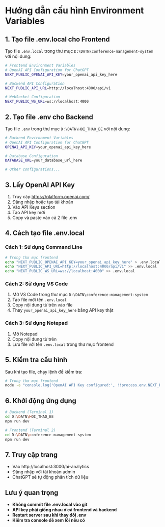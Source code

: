 # Hướng dẫn cấu hình Environment Variables

## 1. Tạo file .env.local cho Frontend

Tạo file `.env.local` trong thư mục `D:\DATN\conference-management-system` với nội dung:

```bash
# Frontend Environment Variables
# OpenAI API Configuration for ChatGPT
NEXT_PUBLIC_OPENAI_API_KEY=your_openai_api_key_here

# Backend API Configuration
NEXT_PUBLIC_API_URL=http://localhost:4000/api/v1

# WebSocket Configuration
NEXT_PUBLIC_WS_URL=ws://localhost:4000
```

## 2. Tạo file .env cho Backend

Tạo file `.env` trong thư mục `D:\DATN\HOI_THAO_BE` với nội dung:

```bash
# Backend Environment Variables
# OpenAI API Configuration for ChatGPT
OPENAI_API_KEY=your_openai_api_key_here

# Database Configuration
DATABASE_URL=your_database_url_here

# Other configurations...
```

## 3. Lấy OpenAI API Key

1. Truy cập https://platform.openai.com/
2. Đăng nhập hoặc tạo tài khoản
3. Vào API Keys section
4. Tạo API key mới
5. Copy và paste vào cả 2 file .env

## 4. Cách tạo file .env.local

### Cách 1: Sử dụng Command Line

```bash
# Trong thư mục frontend
echo "NEXT_PUBLIC_OPENAI_API_KEY=your_openai_api_key_here" > .env.local
echo "NEXT_PUBLIC_API_URL=http://localhost:4000/api/v1" >> .env.local
echo "NEXT_PUBLIC_WS_URL=ws://localhost:4000" >> .env.local
```

### Cách 2: Sử dụng VS Code

1. Mở VS Code trong thư mục `D:\DATN\conference-management-system`
2. Tạo file mới tên `.env.local`
3. Copy nội dung từ trên vào file
4. Thay `your_openai_api_key_here` bằng API key thật

### Cách 3: Sử dụng Notepad

1. Mở Notepad
2. Copy nội dung từ trên
3. Lưu file với tên `.env.local` trong thư mục frontend

## 5. Kiểm tra cấu hình

Sau khi tạo file, chạy lệnh để kiểm tra:

```bash
# Trong thư mục frontend
node -e "console.log('OpenAI API Key configured:', !!process.env.NEXT_PUBLIC_OPENAI_API_KEY);"
```

## 6. Khởi động ứng dụng

```bash
# Backend (Terminal 1)
cd D:\DATN\HOI_THAO_BE
npm run dev

# Frontend (Terminal 2)
cd D:\DATN\conference-management-system
npm run dev
```

## 7. Truy cập trang

- Vào http://localhost:3000/ai-analytics
- Đăng nhập với tài khoản admin
- ChatGPT sẽ tự động phân tích dữ liệu

## Lưu ý quan trọng

- **Không commit file .env.local vào git**
- **API key phải giống nhau ở cả frontend và backend**
- **Restart server sau khi thay đổi .env**
- **Kiểm tra console để xem lỗi nếu có**

